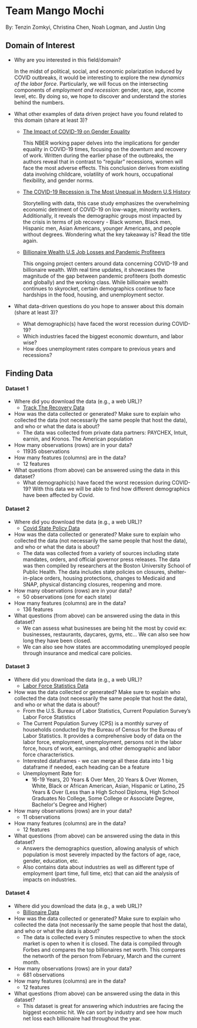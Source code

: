 # Team Mango Mochi
By: Tenzin Zomkyi, Christina Chen, Noah Logman, and Justin Ung
## Domain of Interest
- Why are you interested in this field/domain?

  In the midst of political, social, and economic polarization induced by COVID outbreaks, it would be interesting to explore the new *dynamics of the labor force*. Particularly, we will focus on the intersecting components of *employment and recession*: gender, race, age, income level, etc. By doing so, we hope to discover and understand the stories behind the numbers.

- What other examples of data driven project have you found related to this domain (share at least 3)?

  - [The Impact of COVID-19 on Gender Equality](https://www.nber.org/system/files/working_papers/w26947/w26947.pdf)

    This NBER working paper delves into the implications for gender equality in COVID-19 times, focusing on the downturn and recovery of work. Written during the earlier phase of the outbreaks, the authors reveal that in contrast to “regular” recessions, women will face the most adverse effects. This conclusion derives from existing data involving childcare, volatility of work hours, occupational flexibility, and gender norms.

  - [The COVID-19 Recession is The Most Unequal in Modern U.S History ](https://www.washingtonpost.com/graphics/2020/business/coronavirus-recession-equality/)

    Storytelling with data, this case study emphasizes the overwhelming economic detriment of COVID-19 on low-wage, minority workers. Additionally, it reveals the demographic groups most impacted by the crisis in terms of job recovery - Black women, Black men, Hispanic men, Asian Americans, younger Americans, and people without degrees. Wondering what the key takeaway is? Read the title again.

  - [Billionaire Wealth U.S Job Losses and Pandemic Profiteers](https://inequality.org/great-divide/updates-billionaire-pandemic/)

    This ongoing project centers around data concerning COVID-19 and billionaire wealth. With real time updates, it showcases the magnitude of the gap between pandemic profiteers (both domestic and globally) and the working class. While billionaire wealth continues to skyrocket, certain demographics continue to face hardships in the food, housing, and unemployment sector.

- What data-driven questions do you hope to answer about this domain (share at least 3)?

  - What demographic(s) have faced the worst recession during COVID-19?
  - Which industries faced the biggest economic downturn, and labor wise?
  - How does unemployment rates compare to previous years and recessions?

## Finding Data
#### Dataset 1
- Where did you download the data (e.g., a web URL)?
   - [Track The Recovery Data](https://tracktherecovery.org/)
- How was the data collected or generated? Make sure to explain who collected the data (not necessarily the same people that host the data), and who or what the data is about?
   - The data was collected from private data partners: PAYCHEX, Intuit, earnin, and Kronos. The American population
- How many observations (rows) are in your data?
   - 11935 observations
- How many features (columns) are in the data?
   - 12 features
- What questions (from above) can be answered using the data in this dataset?
   - What demographic(s) have faced the worst recession during COVID-19? With this data we will be able to find how different demographics have been affected by Covid.

#### Dataset 2
- Where did you download the data (e.g., a web URL)?
   - [Covid State Policy Data](https://www.openicpsr.org/openicpsr/project/119446/version/V38/view?path=/openicpsr/119446/fcr:versions/V38)
- How was the data collected or generated? Make sure to explain who collected the data (not necessarily the same people that host the data), and who or what the data is about?
   - The data was collected from a variety of sources including state mandates, orders, and official governor press releases. The data was then compiled by researchers at the Boston University School of Public Health. The data includes state policies on closures, shelter-in-place orders, housing protections, changes to Medicaid and SNAP, physical distancing closures, reopening and more.
- How many observations (rows) are in your data?
   - 50 observations (one for each state)
- How many features (columns) are in the data?
   - 136 features
- What questions (from above) can be answered using the data in this dataset?
   - We can assess what businesses are being hit the most by covid ex: businesses, restaurants, daycares, gyms, etc… We can also see how long they have been closed.
   - We can also see how states are accommodating unemployed people through insurance and  medical care policies.


#### Dataset 3
- Where did you download the data (e.g., a web URL)?
   - [Labor Force Statistics Data](https://data.bls.gov/cgi-bin/surveymost?ln )
- How was the data collected or generated? Make sure to explain who collected the data (not necessarily the same people that host the data), and who or what the data is about?
   - From the U.S. Bureau of Labor Statistics, Current Population Survey’s Labor Force Statistics
   - The Current Population Survey (CPS) is a monthly survey of households conducted by the Bureau of Census for the Bureau of Labor Statistics. It provides a comprehensive body of data on the labor force, employment, unemployment, persons not in the labor force, hours of work, earnings, and other demographic and labor force characteristics.
   - Interested dataframes - we can merge all these data into 1 big dataframe if needed, each heading can be a feature
   - Unemployment Rate for:
      - 16-19 Years, 20 Years & Over Men, 20 Years & Over Women, White, Black or African American, Asian, Hispanic or Latino, 25 Years & Over (Less than a High School Diploma, High School Graduates No College, Some College or Associate Degree, Bachelor's Degree and Higher)
- How many observations (rows) are in your data?
   - 11 observations
- How many features (columns) are in the data?
   - 12 features
- What questions (from above) can be answered using the data in this dataset?
   - Answers the demographics question, allowing analysis of which population is most severely impacted by the factors of age, race, gender, education, etc.
   - Also contains data about industries as well as different type of employment (part time, full time, etc) that can aid the analysis of impacts on industries.


#### Dataset 4
- Where did you download the data (e.g., a web URL)?
   - [Billionaire Data](https://docs.google.com/spreadsheets/d/1GcxHDqshl4b57ZgZd8OZ9O1d-BhyqTLcWo_emqVYvP0/edit)
- How was the data collected or generated? Make sure to explain who collected the data (not necessarily the same people that host the data), and who or what the data is about?
   - The data is collected every 5 minutes respective to when the stock market is open to when it is closed. The data is compiled through Forbes and compares the top billionaires net worth. This compares the networth of the person from February, March and the current month.
- How many observations (rows) are in your data?
   - 681 observations
- How many features (columns) are in the data?
   - 12 features
- What questions (from above) can be answered using the data in this dataset?
   - This dataset is great for answering which industries are facing the biggest economic hit. We can sort by industry and see how much net loss each billionaire had throughout the year.
